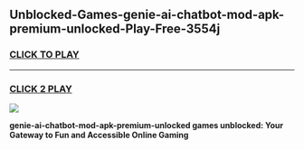 
## Unblocked-Games-genie-ai-chatbot-mod-apk-premium-unlocked-Play-Free-3554j
<h3>
<a href="https://premium76.site?title=genie-ai-chatbot-mod-apk-premium-unlocked&ref=10A">CLICK TO PLAY</a></h3>
<hr>

<h3>
<a href="https://premium76.site?title=genie-ai-chatbot-mod-apk-premium-unlocked&ref=10A">CLICK 2 PLAY</a>
  
</h3>

<a href="https://premium76.site?title=genie-ai-chatbot-mod-apk-premium-unlocked&ref=10A"><img src="https://clearcache.store/games.png"></a>


**genie-ai-chatbot-mod-apk-premium-unlocked games unblocked: Your Gateway to Fun and Accessible Online Gaming**
